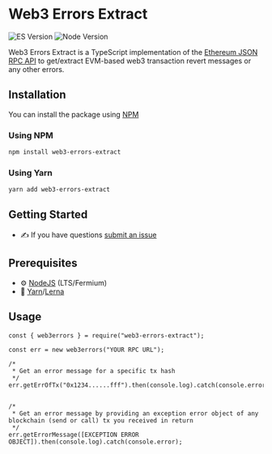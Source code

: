 # Web3 Errors Extract

![ES Version](https://img.shields.io/badge/ES-2020-yellow)
![Node Version](https://img.shields.io/badge/node-14.x-green)

Web3 Errors Extract is a TypeScript implementation of the [Ethereum JSON RPC API](https://eth.wiki/json-rpc/API) to get/extract EVM-based web3 transaction revert messages or any other errors.

## Installation

You can install the package using [NPM](https://www.npmjs.com/package/web3-errors-extract)

### Using NPM

```bash
npm install web3-errors-extract
```

### Using Yarn

```bash
yarn add web3-errors-extract
```

## Getting Started

-   :writing_hand: If you have questions [submit an issue](https://github.com/moazzamgodil/web3-errors-extract/issues/new/choose)

## Prerequisites

-   :gear: [NodeJS](https://nodejs.org/) (LTS/Fermium)
-   :toolbox: [Yarn](https://yarnpkg.com/)/[Lerna](https://lerna.js.org/)

## Usage

```
const { web3errors } = require("web3-errors-extract");

const err = new web3errors("YOUR RPC URL");

/*
 * Get an error message for a specific tx hash
 */
err.getErrOfTx("0x1234......fff").then(console.log).catch(console.error);


/*
 * Get an error message by providing an exception error object of any blockchain (send or call) tx you received in return
 */
err.getErrorMessage([EXCEPTION ERROR OBJECT]).then(console.log).catch(console.error);
```